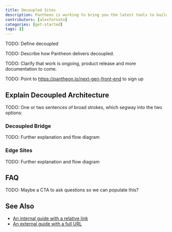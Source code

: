 ```yaml
---
title: Decoupled Sites
description: Pantheon is working to bring you the latest tools to build responsive decouple sites.
contributors: [alexfornuto]
categories: [get-started]
tags: []
---
```


TODO: Define decoupled

TODO: Describe how Pantheon delivers decoupled.

<Alert title="Note" type="info">

TODO:  Clarify that work is ongoing, product release and more documentation to come.

</Alert>

<Enablement>

TODO:  Point to https://pantheon.io/next-gen-front-end to sign up

</Enablement>

## Explain Decoupled Architecture

TODO: One or two sentences of broad strokes, which segway into the two options:

### Decoupled Bridge

TODO: Further explanation and flow diagram

### Edge Sites

TODO: Further explanation and flow diagram

## FAQ

TODO: Maybe a CTA to ask questions so we can populate this?



## See Also


 - [An internal guide with a relative link](/get-started)  
 - [An external guide with a full URL](http://writing.rocks/)
